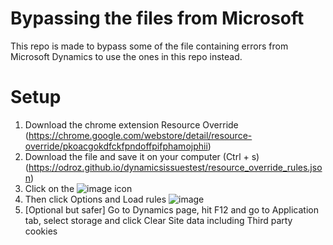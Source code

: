 # Bypassing the files from Microsoft
This repo is made to bypass some of the file containing errors from Microsoft Dynamics to use the ones in this repo instead.
# Setup
1. Download the chrome extension Resource Override (https://chrome.google.com/webstore/detail/resource-override/pkoacgokdfckfpndoffpifphamojphii)
2. Download the file and save it on your computer (Ctrl + s) (https://odroz.github.io/dynamicsissuestest/resource_override_rules.json)
3. Click on the ![image](https://user-images.githubusercontent.com/11160065/137467180-505db4ef-9f2b-45a0-8175-8cd19908ae35.png) icon
4. Then click Options and Load rules ![image](https://user-images.githubusercontent.com/11160065/137467329-4b539565-1256-4b56-b247-8507fa5400ee.png)
5. [Optional but safer] Go to Dynamics page, hit F12 and go to Application tab, select storage and click Clear Site data including Third party cookies

